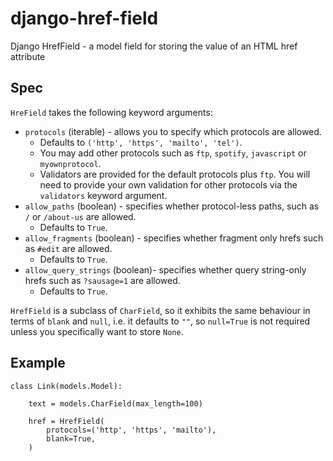 django-href-field
=================

Django HrefField - a model field for storing the value of an HTML href attribute


## Spec

`HreField` takes the following keyword arguments:

* `protocols` (iterable) - allows you to specify which protocols are allowed.
  * Defaults to `('http', 'https', 'mailto', 'tel')`.
  * You may add other protocols such as `ftp`, `spotify`, `javascript` or `myownprotocol`.
  * Validators are provided for the default protocols plus `ftp`.  You will need to provide your own validation for other protocols via the `validators` keyword argument.
* `allow_paths` (boolean) - specifies whether protocol-less paths, such as `/` or `/about-us` are allowed.
  * Defaults to `True`.
* `allow_fragments` (boolean) - specifies whether fragment only hrefs such as `#edit` are allowed.
  * Defaults to `True`.
* `allow_query_strings` (boolean)- specifies whether query string-only hrefs such as `?sausage=1` are allowed.
  * Defaults to `True`.

`HrefField` is a subclass of `CharField`, so it exhibits the same behaviour in terms of `blank` and `null`, i.e. it defaults to `""`, so `null=True` is not required unless you specifically want to store `None`.


## Example

```
class Link(models.Model):

    text = models.CharField(max_length=100)

    href = HrefField(
        protocols=('http', 'https', 'mailto'),
        blank=True,
    )
```
